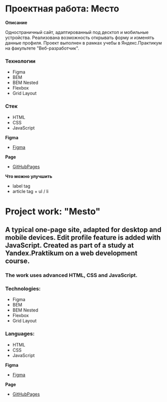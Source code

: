 # Проектная работа: Место

**Описание**

Одностраничный сайт, адаптированный под десктоп и мобильные устройства. Реализована возможность открывать форму и изменять данные профиля. Проект выполнен в рамках учебы в Яндекс.Практикум на факультете "Веб-разработчик".

### Технологии
* Figma
* BEM
* BEM Nested
* Flexbox
* Grid Layout

### Стек
* HTML
* CSS
* JavaScript

**Figma**

* [Figma](https://www.figma.com/file/2cn9N9jSkmxD84oJik7xL7/JavaScript.-Sprint-4?node-id=0%3A1)

**Page**
* [GitHubPages](https://madwizz.github.io/mesto/)

**Что можно улучшить**
* label tag
* article tag + ul / li

# Project work: "Mesto"

## A typical one-page site, adapted for desktop and mobile devices. Edit profile feature is added with JavaScript. Created as part of a study at Yandex.Praktikum on a web development course. 

### The work uses advanced HTML, CSS and JavaScript.

### Technologies: 
* Figma
* BEM
* BEM Nested
* Flexbox
* Grid Layout

### Languages: 
* HTML 
* CSS
* JavaScript

**Figma**

* [Figma](https://www.figma.com/file/2cn9N9jSkmxD84oJik7xL7/JavaScript.-Sprint-4?node-id=0%3A1)

**Page**
* [GitHubPages](https://madwizz.github.io/mesto/)
